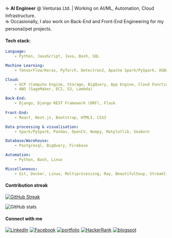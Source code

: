 
:coffee:   **AI Engineer** @ Venturas Ltd. | Working on AI/ML, Automation, Cloud Infrastructure. </br>
:coffee:   Occasionally, I also work on Back-End and Front-End Engineering for my personal/pet projects. </br>

#### Tech stack: 

```yaml
Language: 
    - Python, JavaScript, Java, Bash, SQL

Machine Learning: 
    - TensorFlow/Keras, PyTorch, Detectron2, Apache Spark/PySpark, XGBoost, scikit-learn

Cloud: 
    - GCP (Compute Engine, Storage, BigQuery, App Engine, Cloud Functions) 
    - AWS (SageMaker, EC2, S3, Lambda)

Back-End: 
    - Django, Django REST Framework (DRF), Flask
   
Front-End:
    - React, Next.js, Bootstrap, HTML5, CSS3

Data processing & visualisation: 
    - Spark/PySpark, Pandas, OpenCV, Numpy, Matplotlib, Seaborn

Database/Warehouse: 
    - Postgresql, BigQuery, Firebase

Automation: 
    - Python, Bash, Linux

Miscellaneous: 
    - Git, Docker, Linux, Multiprocessing, Ray, BeautifulSoup, Streamlit, WebRTC, Celery
```


#### Contribution streak

[![GitHub Streak](http://github-readme-streak-stats.herokuapp.com?user=sksoumik&date_format=M%20j%5B%2C%20Y%5D)](https://git.io/streak-stats)

![GitHub stats](https://github-readme-stats.vercel.app/api?username=sksoumik&count_private=true&theme=graywhite)


#### Connect with me

<a href="https://www.linkedin.com/in/sksoumik/" target="_blank"><img src="https://img.shields.io/badge/linkedin-%40sksoumik-blue" alt="LinkedIn"></a>
<a href="https://www.facebook.com/sadmanks" target="_blank"><img src="https://img.shields.io/badge/facebook-%40sadmanks-9cf" alt="Facebook"></a>
<a href="https://sksoumik.github.io/" target="_blank"><img src="https://img.shields.io/badge/portfolio-sksoumik-success" alt="portfolio"></a>
<a href="https://www.hackerrank.com/sadmanks" target="_blank"><img src="https://img.shields.io/badge/HackeRank-sadmanks-success" alt="HackerRank"></a>
<a href="https://sksoumik.blogspot.com/" target="_blank"><img src="https://img.shields.io/badge/blog-%40sksoumik-orange" alt="blogspot"></a>

</br>
